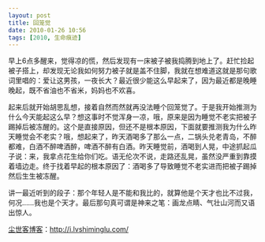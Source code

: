 ```yaml
---
layout: post
title: 回笼觉
date: 2010-01-26 10:56
tags: [2010, 生命痕迹]
---
```

早上6点多醒来，觉得凉的慌，然后发现有一床被子被我捣腾到地上了。赶忙捡起被子搭上，却发现无论我如何努力被子就是盖不住脚，我就在想难道这就是那句歌词里唱的：爱让这男孩，一夜长大？最近很少能这么早起来了，因为最近都是晚睡晚起，既不省油也不省米，妈妈也不欢喜。

起来后就开始胡思乱想，接着自然而然就再没法睡个回笼觉了。于是我开始推测为什么今天能起这么早？想这事时不觉浑身一凉，哦，原来是因为睡觉不老实把被子踢掉后被冻醒的。这个是直接原因，但还不是根本原因，下面就要推测我为什么昨天睡觉会不老实？哦，想起来了，昨天酒喝多了那么一点，二锅头兑老青岛，不醉都难，白酒不醉啤酒醉，啤酒不醉有白酒。昨天睡觉前，酒喝到人晃，中途抓起瓜子说：来，我拿点花生给你们吃。语无伦次不说，走路还乱晃，虽然没严重到靠摸着墙边走。终于找着早起的根本原因了：酒喝多了导致睡觉不老实进而把被子踢掉然后生生被冻醒。

讲一最近听到的段子：那个年轻人是不能和我比的，就算他是个天才也比不过我，何况……我也是个天才。最后那句真可谓是神来之笔：画龙点睛、气壮山河而又语出惊人。

<a href="http://i.lvshiminglu.com/">尘世客博客</a>：<a href="http://i.lvshiminglu.com/">http://i.lvshiminglu.com/</a>

